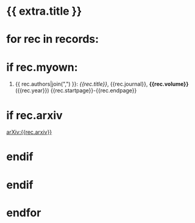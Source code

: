 ﻿
{{ extra.title }}
=================

# for rec in records:
# if rec.myown:
 1. {{  rec.authors|join(",") }}: *{{rec.title}}*, {{rec.journal}}, **{{rec.volume}}** ({{rec.year}}) {{rec.startpage}}-{{rec.endpage}} 
# if rec.arxiv 
 [arXiv:{{rec.arxiv}}]({{rec.arxivurl}})
# endif
# endif
# endfor


